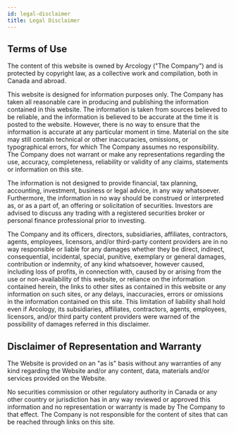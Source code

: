 ```yaml
---
id: legal-disclaimer
title: Legal Disclaimer
---
```


## Terms of Use

The content of this website is owned by Arcology ("The Company") and is protected by copyright law, as a collective work and compilation, both in Canada and abroad.

This website is designed for information purposes only. The Company has taken all reasonable care in producing and publishing the information contained in this website. The information is taken from sources believed to be reliable, and the information is believed to be accurate at the time it is posted to the website. However, there is no way to ensure that the information is accurate at any particular moment in time. Material on the site may still contain technical or other inaccuracies, omissions, or typographical errors, for which The Company assumes no responsibility. The Company does not warrant or make any representations regarding the use, accuracy, completeness, reliability or validity of any claims, statements or information on this site.

The information is not designed to provide financial, tax planning, accounting, investment, business or legal advice, in any way whatsoever. Furthermore, the information in no way should be construed or interpreted as, or as a part of, an offering or solicitation of securities. Investors are advised to discuss any trading with a registered securities broker or personal finance professional prior to investing.

The Company and its officers, directors, subsidiaries, affiliates, contractors, agents, employees, licensors, and/or third-party content providers are in no way responsible or liable for any damages whether they be direct, indirect, consequential, incidental, special, punitive, exemplary or general damages, contribution or indemnity, of any kind whatsoever, however caused, including loss of profits, in connection with, caused by or arising from the use or non-availability of this website, or reliance on the information contained herein, the links to other sites as contained in this website or any information on such sites, or any delays, inaccuracies, errors or omissions in the information contained on this site. This limitation of liability shall hold even if Arcology, its subsidiaries, affiliates, contractors, agents, employees, licensors, and/or third party content providers were warned of the possibility of damages referred in this disclaimer.

## Disclaimer of Representation and Warranty

The Website is provided on an "as is" basis without any warranties of any kind regarding the Website and/or any content, data, materials and/or services provided on the Website.

No securities commission or other regulatory authority in Canada or any other country or jurisdiction has in any way reviewed or approved this information and no representation or warranty is made by The Company to that effect. The Company is not responsible for the content of sites that can be reached through links on this site.

